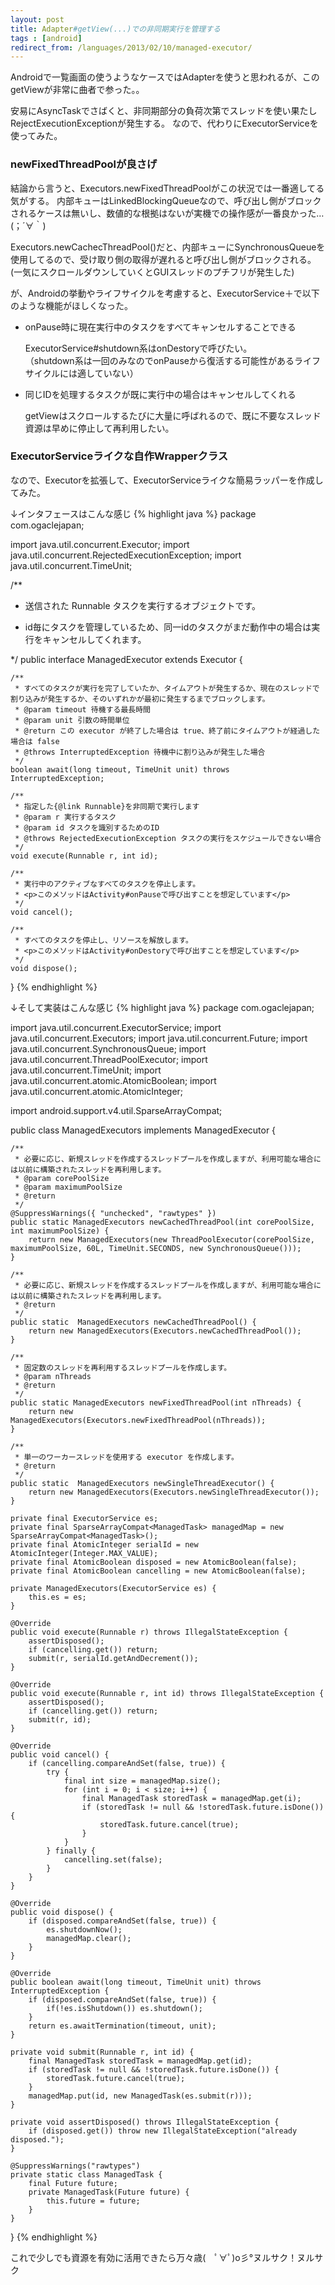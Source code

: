 ```yaml
---
layout: post
title: Adapter#getView(...)での非同期実行を管理する
tags : [android]
redirect_from: /languages/2013/02/10/managed-executor/
---
```


Androidで一覧画面の使うようなケースではAdapterを使うと思われるが、このgetViewが非常に曲者で参った。。

安易にAsyncTaskでさばくと、非同期部分の負荷次第でスレッドを使い果たしRejectExecutionExceptionが発生する。
なので、代わりにExecutorServiceを使ってみた。

### newFixedThreadPoolが良さげ

結論から言うと、Executors.newFixedThreadPoolがこの状況では一番適してる気がする。
内部キューはLinkedBlockingQueueなので、呼び出し側がブロックされるケースは無いし、数値的な根拠はないが実機での操作感が一番良かった…(；´∀｀)

Executors.newCachecThreadPool()だと、内部キューにSynchronousQueueを使用してるので、受け取り側の取得が遅れると呼び出し側がブロックされる。
(一気にスクロールダウンしていくとGUIスレッドのプチフリが発生した)


が、Androidの挙動やライフサイクルを考慮すると、ExecutorService＋で以下のような機能がほしくなった。

* onPause時に現在実行中のタスクをすべてキャンセルすることできる

	ExecutorService#shutdown系はonDestoryで呼びたい。  
	（shutdown系は一回のみなのでonPauseから復活する可能性があるライフサイクルには適していない）

* 同じIDを処理するタスクが既に実行中の場合はキャンセルしてくれる

	getViewはスクロールするたびに大量に呼ばれるので、既に不要なスレッド資源は早めに停止して再利用したい。

### ExecutorServiceライクな自作Wrapperクラス

なので、Executorを拡張して、ExecutorServiceライクな簡易ラッパーを作成してみた。

↓インタフェースはこんな感じ
{% highlight java %}
package com.ogaclejapan;

import java.util.concurrent.Executor;
import java.util.concurrent.RejectedExecutionException;
import java.util.concurrent.TimeUnit;

/**
 * 送信された Runnable タスクを実行するオブジェクトです。
 * <p>id毎にタスクを管理しているため、同一idのタスクがまだ動作中の場合は実行をキャンセルしてくれます。</p>
 */
public interface ManagedExecutor extends Executor {

	/**
	 * すべてのタスクが実行を完了していたか、タイムアウトが発生するか、現在のスレッドで割り込みが発生するか、そのいずれかが最初に発生するまでブロックします。
	 * @param timeout 待機する最長時間
	 * @param unit 引数の時間単位
	 * @return この executor が終了した場合は true、終了前にタイムアウトが経過した場合は false
	 * @throws InterruptedException 待機中に割り込みが発生した場合
	 */
	boolean await(long timeout, TimeUnit unit) throws InterruptedException;

	/**
	 * 指定した{@link Runnable}を非同期で実行します
	 * @param r 実行するタスク
	 * @param id タスクを識別するためのID
	 * @throws RejectedExecutionException タスクの実行をスケジュールできない場合
	 */
	void execute(Runnable r, int id);

	/**
	 * 実行中のアクティブなすべてのタスクを停止します。
	 * <p>このメソッドはActivity#onPauseで呼び出すことを想定しています</p>
	 */
	void cancel();

	/**
	 * すべてのタスクを停止し、リソースを解放します。
	 * <p>このメソッドはActivity#onDestoryで呼び出すことを想定しています</p>
	 */
	void dispose();

}
{% endhighlight %}


↓そして実装はこんな感じ
{% highlight java %}
package com.ogaclejapan;

import java.util.concurrent.ExecutorService;
import java.util.concurrent.Executors;
import java.util.concurrent.Future;
import java.util.concurrent.SynchronousQueue;
import java.util.concurrent.ThreadPoolExecutor;
import java.util.concurrent.TimeUnit;
import java.util.concurrent.atomic.AtomicBoolean;
import java.util.concurrent.atomic.AtomicInteger;

import android.support.v4.util.SparseArrayCompat;


public class ManagedExecutors implements ManagedExecutor {

	/**
	 * 必要に応じ、新規スレッドを作成するスレッドプールを作成しますが、利用可能な場合には以前に構築されたスレッドを再利用します。
	 * @param corePoolSize
	 * @param maximumPoolSize
	 * @return
	 */
	@SuppressWarnings({ "unchecked", "rawtypes" })
	public static ManagedExecutors newCachedThreadPool(int corePoolSize, int maximumPoolSize) {
		return new ManagedExecutors(new ThreadPoolExecutor(corePoolSize, maximumPoolSize, 60L, TimeUnit.SECONDS, new SynchronousQueue()));
	}

	/**
	 * 必要に応じ、新規スレッドを作成するスレッドプールを作成しますが、利用可能な場合には以前に構築されたスレッドを再利用します。
	 * @return
	 */
	public static  ManagedExecutors newCachedThreadPool() {
		return new ManagedExecutors(Executors.newCachedThreadPool());
	}

	/**
	 * 固定数のスレッドを再利用するスレッドプールを作成します。
	 * @param nThreads
	 * @return
	 */
	public static ManagedExecutors newFixedThreadPool(int nThreads) {
		return new ManagedExecutors(Executors.newFixedThreadPool(nThreads));
	}

	/**
	 * 単一のワーカースレッドを使用する executor を作成します。
	 * @return
	 */
	public static  ManagedExecutors newSingleThreadExecutor() {
		return new ManagedExecutors(Executors.newSingleThreadExecutor());
	}

	private final ExecutorService es;
	private final SparseArrayCompat<ManagedTask> managedMap = new SparseArrayCompat<ManagedTask>();
	private final AtomicInteger serialId = new AtomicInteger(Integer.MAX_VALUE);
	private final AtomicBoolean disposed = new AtomicBoolean(false);
	private final AtomicBoolean cancelling = new AtomicBoolean(false);

	private ManagedExecutors(ExecutorService es) {
		this.es = es;
	}

	@Override
	public void execute(Runnable r) throws IllegalStateException {
		assertDisposed();
		if (cancelling.get()) return;
		submit(r, serialId.getAndDecrement());
	}

	@Override
	public void execute(Runnable r, int id) throws IllegalStateException {
		assertDisposed();
		if (cancelling.get()) return;
		submit(r, id);
	}

	@Override
	public void cancel() {
		if (cancelling.compareAndSet(false, true)) {
			try {
				final int size = managedMap.size();
				for (int i = 0; i < size; i++) {
					final ManagedTask storedTask = managedMap.get(i);
					if (storedTask != null && !storedTask.future.isDone()) {
						storedTask.future.cancel(true);
					}
				}
			} finally {
				cancelling.set(false);
			}
		}
	}

	@Override
	public void dispose() {
		if (disposed.compareAndSet(false, true)) {
			es.shutdownNow();
			managedMap.clear();
		}
	}

	@Override
	public boolean await(long timeout, TimeUnit unit) throws InterruptedException {
		if (disposed.compareAndSet(false, true)) {
			if(!es.isShutdown()) es.shutdown();
		}
		return es.awaitTermination(timeout, unit);
	}

	private void submit(Runnable r, int id) {
		final ManagedTask storedTask = managedMap.get(id);
		if (storedTask != null && !storedTask.future.isDone()) {
			storedTask.future.cancel(true);
		}
		managedMap.put(id, new ManagedTask(es.submit(r)));
	}

	private void assertDisposed() throws IllegalStateException {
		if (disposed.get()) throw new IllegalStateException("already disposed.");
	}

	@SuppressWarnings("rawtypes")
	private static class ManagedTask {
		final Future future;
		private ManagedTask(Future future) {
			this.future = future;
		}
	}

}
{% endhighlight %}

これで少しでも資源を有効に活用できたら万々歳(　ﾟ∀ﾟ)o彡°ヌルサク！ヌルサク
